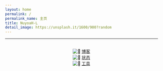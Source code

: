 ```yaml
---
layout: home
permalink: /
permalink_name: 主页
title: NuyoaH-L
detail_image: https://unsplash.it/1600/900?random
---
```

<center>
 <div id="hitokoto"><script>hitokoto()</script></div>
</center>
<hr>
				<div id="player"></div>
				<script data-cfasync="false" src="/cdn-cgi/scripts/5c5dd728/cloudflare-static/email-decode.min.js">
				</script>
				<script type="text/javascript">
					var ap = new APlayer({
						container: document.getElementById('player'),
						lrcType: 3,
						autoplay: true,
						audio: [{
							name: '七里香',
							artist: '周杰伦 (Jay Chou)',
							url: 'https://www.qqmc.com/up/kwlink.php?id=94237',
							cover: 'https://cdn.keeprising.ga/img/icon.jpg',
							lrcType: 3,
							lrc: './assets/lrc/qilixiang.lrc',
							theme: '#eeeeee'
						}]
					});
					ap.init();
				</script>
<div id="player"  class="aplayer"></div>
<script type="text/javascript">
const ap = new APlayer({
    container: document.getElementById('player'),
    fixed: false,
    autoplay: true,
    audio: [{
	name: 'Eye Water'
        artist: 'itsuwari',
        url: 'https://music.163.com/song/media/outer/url?id=1351784375.mp3',
        cover: 'https://p1.music.126.net/XSOnbQelZb4qtcdhTKPafQ==/109951163924980512.jpg?imageView&thumbnail=360y360&quality=75&tostatic=0',
    }
	]
});
ap.init();
</script>
<br>
<center>
<div class="link-chip">
 <img alt="🌚" src="https://q1.qlogo.cn/g?b=qq&nk=1634297622&s=640" class="link-chip-icon">
 <a title="🌚" target="_blank" class="link-chip-title" href="https://blog.nuyoah-l.ga/">博客</a>
</div>
<div class="link-chip">
 <img alt="🌚" src="https://status.nuyoah-l.ga/favicon.ico" class="link-chip-icon">
 <a title="🌚" target="_blank" class="link-chip-title" href="https://status.nuyoah-l.ga/">状态</a>
</div>
<div class="link-chip">
 <img alt="🌚" src="https://tools.nuyoah-l.ga/favicon.ico" class="link-chip-icon">
 <a title="🌚" target="_blank" class="link-chip-title" href="https://tools.nuyoah-l.ga/">工具</a>
</div>
</center>
